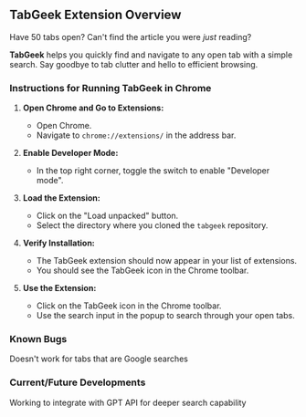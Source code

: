 ## TabGeek Extension Overview

Have 50 tabs open? Can't find the article you were *just* reading? 

**TabGeek** helps you quickly find and navigate to any open tab with a simple search. Say goodbye to tab clutter and hello to efficient browsing.


### Instructions for Running TabGeek in Chrome

1. **Open Chrome and Go to Extensions:**
   - Open Chrome.
   - Navigate to `chrome://extensions/` in the address bar.

2. **Enable Developer Mode:**
   - In the top right corner, toggle the switch to enable "Developer mode".

3. **Load the Extension:**
   - Click on the "Load unpacked" button.
   - Select the directory where you cloned the `tabgeek` repository.

4. **Verify Installation:**
   - The TabGeek extension should now appear in your list of extensions.
   - You should see the TabGeek icon in the Chrome toolbar.

5. **Use the Extension:**
   - Click on the TabGeek icon in the Chrome toolbar.
   - Use the search input in the popup to search through your open tabs.
  
  ### Known Bugs
Doesn't work for tabs that are Google searches

### Current/Future Developments
Working to integrate with GPT API for deeper search capability
